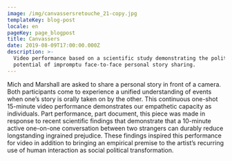 ```yaml
---
image: /img/canvassersretouche_21-copy.jpg
templateKey: blog-post
locale: en
pageKey: page_blogpost
title: Canvassers
date: 2019-08-09T17:00:00.000Z
description: >-
  Video performance based on a scientific study demonstrating the political
  potential of impromptu face-to-face personal story sharing.
---
```

Mich and Marshall are asked to share a personal story in front of a camera. Both participants come to experience a unified understanding of events when one’s story is orally taken on by the other. This continuous one-shot 15-minute video performance demonstrates our empathetic capacity as individuals. Part performance, part document, this piece was made in response to recent scientific findings that demonstrate that a 10-minute active one-on-one conversation between two strangers can durably reduce longstanding ingrained prejudice. These findings inspired this performance for video in addition to bringing an empirical premise to the artist’s recurring use of human interaction as social political transformation.
